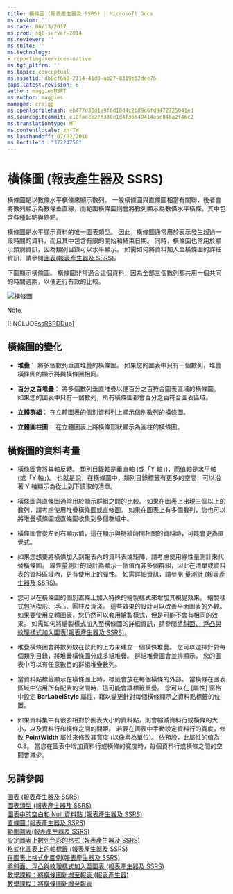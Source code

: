 ```yaml
---
title: 橫條圖 (報表產生器及 SSRS) | Microsoft Docs
ms.custom: ''
ms.date: 06/13/2017
ms.prod: sql-server-2014
ms.reviewer: ''
ms.suite: ''
ms.technology:
- reporting-services-native
ms.tgt_pltfrm: ''
ms.topic: conceptual
ms.assetid: db0cf6a0-2114-41d0-ab27-0319e52dee76
caps.latest.revision: 6
author: maggiesMSFT
ms.author: maggies
manager: craigg
ms.openlocfilehash: eb477d33d1e9f6d10d4c2b89d6fd9472725041ed
ms.sourcegitcommit: c18fadce27f330e1d4f36549414e5c84ba2f46c2
ms.translationtype: MT
ms.contentlocale: zh-TW
ms.lasthandoff: 07/02/2018
ms.locfileid: "37224758"
---
```

# <a name="bar-charts-report-builder-and-ssrs"></a>橫條圖 (報表產生器及 SSRS)
  橫條圖是以數條水平橫條來顯示數列。 一般橫條圖與直條圖相當有關聯，後者會將數列顯示為數條垂直線，而範圍橫條圖則會將數列顯示為數條水平橫條，其中包含各種起點與終點。  
  
 橫條圖是水平顯示資料的唯一圖表類型。 因此，橫條圖通常用於表示發生超過一段時間的資料，而且其中包含有限的開始和結束日期。 同時，橫條圖也常用於顯示類別資訊，因為類別目錄可以水平顯示。 如需如何將資料加入至橫條圖的詳細資訊，請參閱[圖表&#40;報表產生器及 SSRS&#41;](charts-report-builder-and-ssrs.md)。  
  
 下圖顯示橫條圖。 橫條圖非常適合這個資料，因為全部三個數列都共用一個共同的時間週期，以便進行有效的比較。  
  
 ![橫條圖](../media/barchart.gif "橫條圖")  
  
> [!NOTE]  
>  [!INCLUDE[ssRBRDDup](../../includes/ssrbrddup-md.md)]  
  
## <a name="variations-of-the-bar-chart"></a>橫條圖的變化  
  
-   **堆疊**： 將多個數列垂直堆疊的橫條圖。 如果您的圖表中只有一個數列，堆疊橫條圖的顯示將與橫條圖相同。  
  
-   **百分之百堆疊**： 將多個數列垂直堆疊以便百分之百符合圖表區域的橫條圖。 如果您的圖表中只有一個數列，所有橫條圖都會百分之百符合圖表區域。  
  
-   **立體群組**： 在立體圖表的個別資料列上顯示個別數列的橫條圖。  
  
-   **立體圓柱圖**： 在立體圖表上將橫條形狀顯示為圓柱的橫條圖。  
  
## <a name="data-considerations-for-bar-charts"></a>橫條圖的資料考量  
  
-   橫條圖會將其軸反轉。 類別目錄軸是垂直軸 (或「Y 軸」)，而值軸是水平軸 (或「Y 軸」)。 也就是說，在橫條圖中，類別目錄標籤有更多的空間，可以沿著 Y 軸顯示為從上到下讀取的清單。  
  
-   橫條圖與直條圖通常用於顯示群組之間的比較。 如果在圖表上出現三個以上的數列，請考慮使用堆疊橫條圖或直條圖。 如果在圖表上有多個數列，您也可以將堆疊橫條圖或直條圖收集到多個群組中。  
  
-   橫條圖會從左到右顯示值，這在顯示與持續時間相關的資料時，可能會更為直覺式。  
  
-   如果您想要將橫條加入到報表內的資料表或矩陣，請考慮使用線性量測計來代替橫條圖。 線性量測計的設計為顯示一個值而非多個群組，因此在清單或資料表的資料區域內，更有使用上的彈性。 如需詳細資訊，請參閱 [量測計 &#40;報表產生器及 SSRS&#41;](gauges-report-builder-and-ssrs.md)。  
  
-   您可以在橫條圖的個別直條上加入特殊的繪製樣式來增加其視覺效果。 繪製樣式包括楔形、浮凸、圓柱及深淺。 這些效果的設計可以改善平面圖表的外觀。 如果要使用立體圖表，您仍然可以套用繪製樣式，但是可能不會有相同的效果。 如需如何將繪製樣式加入至橫條圖的詳細資訊，請參閱[將斜面、 浮凸與紋理樣式加入圖表&#40;報表產生器及 SSRS&#41;](chart-effects-add-bevel-emboss-or-texture-report-builder.md)。  
  
-   堆疊橫條圖會將數列放在彼此的上方來建立一個橫條堆疊。 您可以選擇針對每個類別目錄，將堆疊橫條圖分成多組堆疊。 群組堆疊圖會並排顯示。 您的圖表中可以有任意數目的群組堆疊數列。  
  
-   當資料點標籤顯示在橫條圖上時，標籤會放在每個橫條的外部。 當橫條在圖表區域中佔用所有配置的空間時，這可能會讓標籤重疊。 您可以在 [屬性] 窗格中設定 **BarLabelStyle** 屬性，藉以變更針對每個橫條顯示之資料點標籤的位置。  
  
-   如果資料集中有很多相對於圖表大小的資料點，則會縮減資料行或橫條的大小，以及資料行和橫條之間的間距。 若要在圖表中手動設定資料行的寬度，修改 **PointWidth** 屬性來修改其寬度 (以像素為單位)。 依預設，此屬性的值為 0.8。 當您在圖表中增加資料行或橫條的寬度時，每個資料行或橫條之間的空間會減少。  
  
## <a name="see-also"></a>另請參閱  
 [圖表 &#40;報表產生器及 SSRS&#41;](charts-report-builder-and-ssrs.md)   
 [圖表類型 &#40;報表產生器及 SSRS&#41;](chart-types-report-builder-and-ssrs.md)   
 [圖表中的空白和 Null 資料點 &#40;報表產生器及 SSRS&#41;](empty-and-null-data-points-in-charts-report-builder-and-ssrs.md)   
 [直條圖 &#40;報表產生器及 SSRS&#41;](column-charts-report-builder-and-ssrs.md)   
 [範圍圖表&#40;報表產生器及 SSRS&#41;](range-charts-report-builder-and-ssrs.md)   
 [設定圖表上數列色彩的格式 &#40;報表產生器及 SSRS&#41;](formatting-series-colors-on-a-chart-report-builder-and-ssrs.md)   
 [格式化圖表上的軸標籤 &#40;報表產生器及 SSRS&#41;](formatting-axis-labels-on-a-chart-report-builder-and-ssrs.md)   
 [在圖表上格式化圖例&#40;報表產生器及 SSRS&#41;](chart-legend-formatting-report-builder.md)   
 [將斜面、浮凸與紋理樣式加入至圖表 &#40;報表產生器及 SSRS&#41;](chart-effects-add-bevel-emboss-or-texture-report-builder.md)   
 [教學課程：將橫條圖新增至報表 (報表產生器)](http://go.microsoft.com/fwlink/?LinkId=198052)   
 [教學課程：將橫條圖新增至報表](http://go.microsoft.com/fwlink/?LinkId=198042)  
  
  
